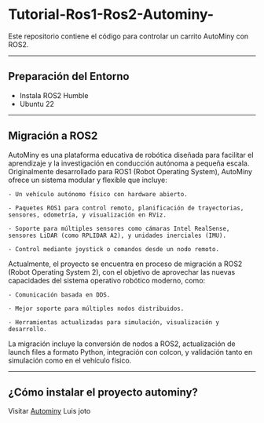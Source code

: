 # Tutorial-Ros1-Ros2-Autominy-

Este repositorio contiene el código para controlar un carrito AutoMiny con ROS2.

---
## Preparación del Entorno

- Instala ROS2 Humble
- Ubuntu 22

---
## Migración a ROS2
AutoMiny es una plataforma educativa de robótica diseñada para facilitar el aprendizaje y la investigación en conducción autónoma a pequeña escala. Originalmente desarrollado para ROS1 (Robot Operating System), AutoMiny ofrece un sistema modular y flexible que incluye:

    - Un vehículo autónomo físico con hardware abierto.

    - Paquetes ROS1 para control remoto, planificación de trayectorias, sensores, odometría, y visualización en RViz.

    - Soporte para múltiples sensores como cámaras Intel RealSense, sensores LiDAR (como RPLIDAR A2), y unidades inerciales (IMU).

    - Control mediante joystick o comandos desde un nodo remoto. 
Actualmente, el proyecto se encuentra en proceso de migración a ROS2 (Robot Operating System 2), con el objetivo de aprovechar las nuevas capacidades del sistema operativo robótico moderno, como:

    - Comunicación basada en DDS.

    - Mejor soporte para múltiples nodos distribuidos.

    - Herramientas actualizadas para simulación, visualización y desarrollo.

La migración incluye la conversión de nodos a ROS2, actualización de launch files a formato Python, integración con colcon, y validación tanto en simulación como en el vehículo físico.

---
## ¿Cómo instalar el proyecto autominy?
Visitar [Autominy](https://autominy.github.io/AutoMiny/docs/installation/)
Luis joto

##
